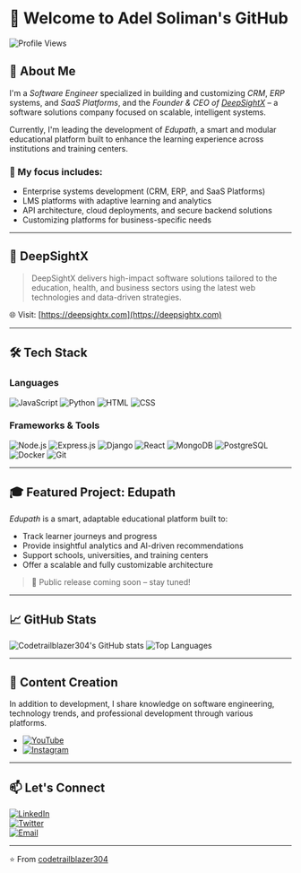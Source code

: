 # 👋 Welcome to Adel Soliman's GitHub

![Profile Views](https://komarev.com/ghpvc/?username=codetrailblazer304&style=flat-square)

## 🚀 About Me

I'm a *Software Engineer* specialized in building and customizing *CRM*, *ERP* systems, and *SaaS Platforms*, and the *Founder & CEO of [DeepSightX](https://deepsightx.com)* – a software solutions company focused on scalable, intelligent systems.

Currently, I'm leading the development of *Edupath*, a smart and modular educational platform built to enhance the learning experience across institutions and training centers.

### 💼 My focus includes:
- Enterprise systems development (CRM, ERP, and SaaS Platforms)
- LMS platforms with adaptive learning and analytics
- API architecture, cloud deployments, and secure backend solutions
- Customizing platforms for business-specific needs

---

## 📌 DeepSightX

> DeepSightX delivers high-impact software solutions tailored to the education, health, and business sectors using the latest web technologies and data-driven strategies.

🌐 Visit: [https://deepsightx.com](https://deepsightx.com)

---

## 🛠 Tech Stack

### Languages
![JavaScript](https://img.shields.io/badge/-JavaScript-05122A?style=flat&logo=javascript)
![Python](https://img.shields.io/badge/-Python-05122A?style=flat&logo=python)
![HTML](https://img.shields.io/badge/-HTML-05122A?style=flat&logo=html5)
![CSS](https://img.shields.io/badge/-CSS-05122A?style=flat&logo=css3)

### Frameworks & Tools
![Node.js](https://img.shields.io/badge/-Node.js-05122A?style=flat&logo=node.js)
![Express.js](https://img.shields.io/badge/-Express.js-05122A?style=flat&logo=express)
![Django](https://img.shields.io/badge/-Django-05122A?style=flat&logo=django)
![React](https://img.shields.io/badge/-React-05122A?style=flat&logo=react)
![MongoDB](https://img.shields.io/badge/-MongoDB-05122A?style=flat&logo=mongodb)
![PostgreSQL](https://img.shields.io/badge/-PostgreSQL-05122A?style=flat&logo=postgresql)
![Docker](https://img.shields.io/badge/-Docker-05122A?style=flat&logo=docker)
![Git](https://img.shields.io/badge/-Git-05122A?style=flat&logo=git)

---

## 🎓 Featured Project: Edupath

*Edupath* is a smart, adaptable educational platform built to:
- Track learner journeys and progress
- Provide insightful analytics and AI-driven recommendations
- Support schools, universities, and training centers
- Offer a scalable and fully customizable architecture

> 📢 Public release coming soon – stay tuned!

---

## 📈 GitHub Stats

![Codetrailblazer304's GitHub stats](https://github-readme-stats.vercel.app/api?username=codetrailblazer304&show_icons=true&theme=radical)
![Top Languages](https://github-readme-stats.vercel.app/api/top-langs/?username=codetrailblazer304&layout=compact&theme=radical)

---

## 🎥 Content Creation

In addition to development, I share knowledge on software engineering, technology trends, and professional development through various platforms.

- [![YouTube](https://img.shields.io/badge/YouTube-%23FF0000.svg?style=flat&logo=youtube&logoColor=white)](https://youtube.com/yourchannel)
- [![Instagram](https://img.shields.io/badge/Instagram-E4405F?style=flat&logo=instagram&logoColor=white)](https://instagram.com/adelsoliman-x)

---

## 📫 Let's Connect

[![LinkedIn](https://img.shields.io/badge/LinkedIn-0077B5?style=flat&logo=linkedin)](https://www.linkedin.com/in/adel-soliman-957129355)\
[![Twitter](https://img.shields.io/badge/Twitter-%231DA1F2.svg?style=flat&logo=twitter)](https://twitter.com/adelsoliman-x)\
[![Email](https://img.shields.io/badge/Email-D14836?style=flat&logo=gmail&logoColor=white)](mailto:solimanadel304@gmail.com)

---

⭐ From [codetrailblazer304](https://github.com/codetrailblazer304)
